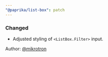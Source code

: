 ```yaml
---
"@paprika/list-box": patch
---
```


### Changed

- Adjusted styling of `<ListBox.Filter>` input.

Author: [@mikrotron](https://github.com/mikrotron)
